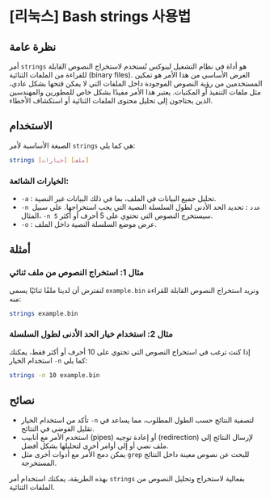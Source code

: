 # [리눅스] Bash strings 사용법

## نظرة عامة
أمر `strings` هو أداة في نظام التشغيل لينوكس تُستخدم لاستخراج النصوص القابلة للقراءة من الملفات الثنائية (binary files). الغرض الأساسي من هذا الأمر هو تمكين المستخدمين من رؤية النصوص الموجودة داخل الملفات التي لا يمكن فتحها بشكل عادي، مثل ملفات التنفيذ أو المكتبات. يعتبر هذا الأمر مفيدًا بشكل خاص للمطورين والمهندسين الذين يحتاجون إلى تحليل محتوى الملفات الثنائية أو استكشاف الأخطاء.

## الاستخدام
الصيغة الأساسية لأمر `strings` هي كما يلي:

```bash
strings [خيارات] [ملف]
```

### الخيارات الشائعة:
- `-a` : تحليل جميع البيانات في الملف، بما في ذلك البيانات غير النصية.
- `-n عدد` : تحديد الحد الأدنى لطول السلسلة النصية التي يجب استخراجها. على سبيل المثال، `-n 5` سيستخرج النصوص التي تحتوي على 5 أحرف أو أكثر.
- `-o` : عرض موضع السلسلة النصية داخل الملف.

## أمثلة
### مثال 1: استخراج النصوص من ملف ثنائي
لنفترض أن لدينا ملفًا ثنائيًا يسمى `example.bin` ونريد استخراج النصوص القابلة للقراءة منه:

```bash
strings example.bin
```

### مثال 2: استخدام خيار الحد الأدنى لطول السلسلة
إذا كنت ترغب في استخراج النصوص التي تحتوي على 10 أحرف أو أكثر فقط، يمكنك استخدام الخيار `-n` كما يلي:

```bash
strings -n 10 example.bin
```

## نصائح
- تأكد من استخدام الخيار `-n` لتصفية النتائج حسب الطول المطلوب، مما يساعد في تقليل الفوضى في النتائج.
- استخدم الأمر مع أنابيب (pipes) أو إعادة توجيه (redirection) لإرسال النتائج إلى ملف نصي أو إلى أوامر أخرى لتحليلها بشكل أفضل.
- يمكن دمج الأمر مع أدوات أخرى مثل `grep` للبحث عن نصوص معينة داخل النتائج المستخرجة.

بهذه الطريقة، يمكنك استخدام أمر `strings` بفعالية لاستخراج وتحليل النصوص من الملفات الثنائية.
